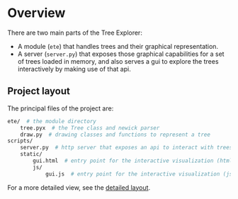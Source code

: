 # Overview

There are two main parts of the Tree Explorer:

* A module (`ete`) that handles trees and their graphical
  representation.
* A server (`server.py`) that exposes those graphical capabilities for
  a set of trees loaded in memory, and also serves a gui to explore
  the trees interactively by making use of that api.


## Project layout

The principal files of the project are:

```sh
ete/  # the module directory
    tree.pyx  # the Tree class and newick parser
    draw.py  # drawing classes and functions to represent a tree
scripts/
    server.py  # http server that exposes an api to interact with trees
    static/
        gui.html  # entry point for the interactive visualization (html)
        js/
            gui.js  # entry point for the interactive visualization (js)
```

For a more detailed view, see the [detailed layout](detailed_layout.md).
